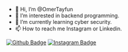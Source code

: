 - 👋 Hi, I’m @OmerTayfun
- 👀 I’m interested in backend programming.
- 🌱 I’m currently learning cyber security.
- 📫 How to reach me Instagram or Linkedin.

[![Github Badge](https://img.shields.io/badge/-Github-000?style=quare&labelColor=000&logo=Github&logoColor=white&link=link)](link) 
[![Instagram Badge](https://img.shields.io/badge/-Instagram-C13584?style=flat-quare&labelColor=C13584&logo=instagram&logoColor=white&link=link)](link) 
<i class="fa-brands fa-linkedin"></i>

<!---
OmerTayfun/OmerTayfun is a ✨ special ✨ repository because its `README.md` (this file) appears on your GitHub profile.
You can click the Preview link to take a look at your changes.
--->
